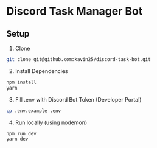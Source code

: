 # Discord Task Manager Bot

## Setup

1. Clone

```sh
git clone git@github.com:kavin25/discord-task-bot.git
```

2. Install Dependencies

```sh
npm install
yarn
```

3. Fill .env with Discord Bot Token (Developer Portal)

```sh
cp .env.example .env
```

4. Run locally (using nodemon)

```sh
npm run dev
yarn dev
```
